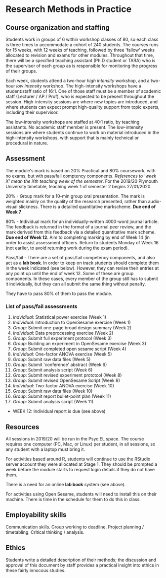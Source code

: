 # Research Methods in Practice

## Course organization and staffing

Students work in groups of 6 within workshop classes of 80, so each class is three times to accommodate a cohort of 240 students. The courses runs for 15 weeks, with 12 weeks of teaching, followed by three 'fallow' weeks allocated to revision and exams for other modules. Throughout that time, there will be a specified teaching assistant (Ph.D student or TARA) who is the supervisor of each group as is responsible for monitoring the progress of their groups. 

Each week, students attend a two-hour _high intensity_ workshop, and a two-hour _low intensity_ workshop. The high-intensity workshops have a student:staff ratio of 16:1. One of those staff must be a member of academic staff (Lecturer / AP / Prof), who is expected to be present throughout the session. High-intensity sessions are where new topics are introduced, and where students can expect prompt high-quality support from topic experts, including their supervisor. 

The low-intensity workshops are staffed at 40:1 ratio, by teaching assistants. No academic staff member is present. The low-intensity sessions are where students continue to work on material introduced in the high-intensity workshops, with support that is mainly technical or procedural in nature.

## Assessment

The module's mark is based on  20% Practical and 80% coursework, with no exams, but wth pass/fail comptency components.
_References to 'week X' mean the Xth teaching week of the semester_. For the 2019/20 Plymouth University timetable, teaching week 1 of semester 2 begins 27/01/2020. 

20% - Group mark for a 10-min group oral presentation. The mark is weighted mainly on the quality of the research presented, rather than audio-visual slickness. There is a detailed quantitative markscheme. **Due end of Week 7**

80% - Individual mark for an individually-written 4000-word journal article. The feedback is returned in the format of a journal peer review, and the mark derived from this feedback via a detailed quantitative mark scheme. **Due end of Week 12**. Aim to completing marking by end of Week 14 (in order to assist assessment officers. Return to students Monday of Week 16 (not earlier, to avoid returning work during the exam period). 

Pass/fail - There are a set of pass/fail competency components, and also act as a **lab book**. In order to keep on track students should complete them in the week indicated (see below). However, they can revise their entries at any point up until the end of week 12. Some of these are group components. In these cases, every member of the group still has to submit it individually, but they can all submit the same thing without penalty.

They have to pass 80% of them to pass the module. 

### List of pass/fail assessments

1. _Indvidiual_: Statistical power exercise (Week 1)
2. _Individual_: Introduction to OpenSesame exercise (Week 1)
3. _Group_: Submit one-page broad design summary (Week 2)
4. _Individual_: Data preprocessing exercise (Week 2)
5. _Group_: Submit full experiment protocol (Week 3)
6. _Group_: Building an experiment in OpenSesame exercise (Week 3)
7. _Group_: Submit completed open sesame script (Week 4)
8. _Individual_: One-factor ANOVA exercise (Week 5)
9. _Group_: Submit raw data files (Week 5)
10. _Group_: Submit 'conference' abstract (Week 6)
11. _Group_: Submit analysis script (Week 6)
12. _Group_: Submit revised experiment prototcol (Week 8)
13. _Group_: Submit revised OpenSesame Script (Week 9)
14. _Individual_: Two-factor ANOVA exercise (Week 10)
15. _Group_: Submit raw data files (Week 10)
16. _Group_: Submit report bullet-point plan (Week 11)
17. _Group_: Submit analysis script (Week 11)

- WEEK 12: Individual report is due (see above)

## Resources

All sessions in 2019/20 will be run in the Psyc:EL space. The course requires one computer (PC, Mac, or Linux) per student, in all sessions, so any student with a laptop must bring it.

For activities based around R, students will continue to use the RStudio server account they were allocated at Stage 1. They should be prompted a week before the module starts to request login details if they do not have them.

There is a need for an online **lab book** system (see above). 

For activities using Open Sesame, students will need to install this on their machine. There is time in the schedule for them to do this in class. 

## Employability skills

Communication skills. Group working to deadline. Project planning / timetabling. Critical thinking / analysis.

## Ethics

Students write a detailed description of their methods; the discussion and approval of this document by staff provides a practical insight into ethics in these fairly innocous studies.
